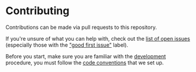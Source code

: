 # Contributing

Contributions can be made via pull requests to this repository.

If you're unsure of what you can help with, check out the [list of open issues](https://github.com/awchad/awesome-emmylua/issues) (especially those with the ["good first issue"](https://github.com/awchad/awesome-emmylua/labels/good%20first%20issue) label).

Before you start, make sure you are familiar with the [development](#) procedure, you must follow the [code conventions](#) that we set up.
